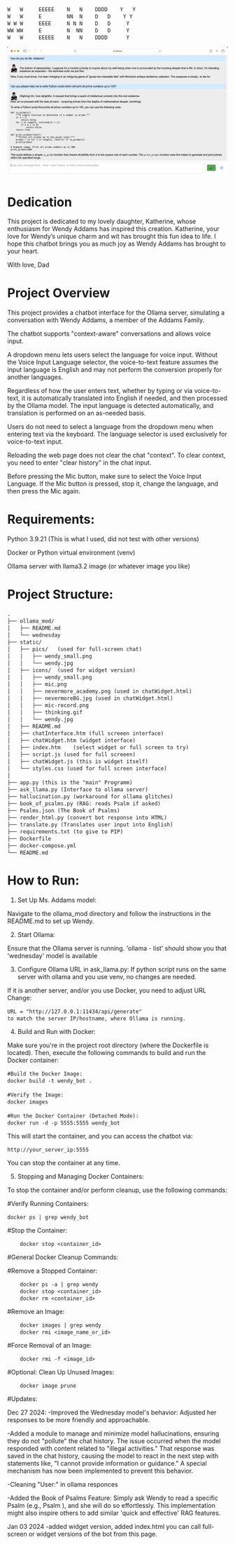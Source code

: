 
  
    W   W     EEEEE    N   N    DDDD    Y   Y
    W   W     E        NN  N    D   D    Y Y
    W W W     EEEE     N N N    D   D     Y
    WW WW     E        N  NN    D   D     Y
    W   W     EEEEE    N   N    DDDD      Y

![Screenshot](https://github.com/genakrikadil/wendy_addams_bot/blob/main/bot-screenshot%20.jpg)

# Dedication

This project is dedicated to my lovely daughter, Katherine, whose enthusiasm for Wendy Addams has inspired this creation. Katherine, your love for Wendy’s unique charm and wit has brought this fun idea to life. I hope this chatbot brings you as much joy as Wendy Addams has brought to your heart.

With love,
Dad


# Project Overview

This project provides a chatbot interface for the Ollama server, simulating a conversation with Wendy Addams, a member of the Addams Family.

The chatbot supports "context-aware" conversations and allows voice input. 

A dropdown menu lets users select the language for voice input. Without the Voice Input Language selector, the voice-to-text feature assumes the input language is English and may not perform the conversion properly for another languages.

Regardless of how the user enters text, whether by typing or via voice-to-text, it is automatically translated into English if needed, and then processed by the Ollama model. The input language is detected automatically, and translation is performed on an as-needed basis.

Users do not need to select a language from the dropdown menu when entering text via the keyboard. The language selector is used exclusively for voice-to-text input.

Reloading the web page does not clear the chat "context". To clear context, you need to enter "clear history" in the chat input.

Before pressing the Mic button, make sure to select the Voice Input Language. If the Mic button is pressed, stop it, change the language, and then press the Mic again.


# Requirements:

Python 3.9.21 (This is what I used, did not test with other versions)

Docker or Python virtual environment (venv)

Ollama server with llama3.2 image (or whatever image you like)

# Project Structure:
    .
    ├── ollama_mod/
    │   ├── README.md
    │   └── wednesday
    ├── static/
    │   ├── pics/   (used for full-screen chat)
    │   │   ├── wendy_small.png
    │   │   └── wendy.jpg
    │   ├── icons/  (used for widget version)
    │   │   ├── wendy_small.png
    │   │   ├── mic.png
    │   │   ├── nevermore_academy.png (used in chatWidget.html)
    │   │   ├── nevermoreBG.jpg (used in chatWidget.html)
    │   │   ├── mic-record.png
    │   │   ├── thinking.gif
    │   │   └── wendy.jpg
    │   ├── README.md   
    │   ├── chatInterface.htm (full screeen interface)
    │   ├── chatWidget.htm (widget interface)
    │   ├── index.htm    (select widget or full screen to try)
    │   ├── script.js (used for full screeen)
    │   ├── chatWidget.js (this is widget itself)
    │   └── styles.css (used for full screen interface)
    │
    ├── app.py (this is the "main" Programm)
    ├── ask_llama.py (Interface to ollama server)
    ├── hallucination.py (workaround for ollama glitches)
    ├── book_of_psalms.py (RAG: reads Psalm if asked)
    ├── Psalms.json (The Book of Psalms)
    ├── render_html.py (convert bot response into HTML)
    ├── translate.py (Translates user input into English)
    ├── requirements.txt (to give to PIP)
    ├── Dockerfile
    ├── docker-compose.yml
    └── README.md

# How to Run:

1) Set Up Ms. Addams model:

Navigate to the ollama_mod directory and follow the instructions in the README.md to set up Wendy.

2) Start Ollama:

Ensure that the Ollama server is running.
'ollama - list' should show you that 'wednesday' model is available

3) Configure Ollama URL in ask_llama.py:
If python script runs on the same server with ollama and you use venv, no changes are needed.

If it is another server, and/or you use Docker, you need to adjust URL
Change:

    URL = "http://127.0.0.1:11434/api/generate"
    to match the server IP/hostname, where Ollama is running. 

4) Build and Run with Docker:

Make sure you're in the project root directory (where the Dockerfile is located). Then, execute the following commands to build and run the Docker container:

    #Build the Docker Image:
    docker build -t wendy_bot .

    #Verify the Image:
    docker images

    #Run the Docker Container (Detached Mode):
    docker run -d -p 5555:5555 wendy_bot

This will start the container, and you can access the chatbot via:

    http://your_server_ip:5555

You can stop the container at any time.

5) Stopping and Managing Docker Containers:

To stop the container and/or perform cleanup, use the following commands:

#Verify Running Containers:

    docker ps | grep wendy_bot

#Stop the Container:

        docker stop <container_id>

#General Docker Cleanup Commands:
    
#Remove a Stopped Container:

        docker ps -a | grep wendy
        docker stop <container_id>
        docker rm <container_id>

#Remove an Image:

        docker images | grep wendy
        docker rmi <image_name_or_id>

#Force Removal of an Image:

        docker rmi -f <image_id>

#Optional: Clean Up Unused Images:

        docker image prune

#Updates:

Dec 27 2024: 
-Improved the Wednesday model's behavior: Adjusted her responses to be more friendly and approachable.

-Added a module to manage and minimize model hallucinations, ensuring they do not "pollute" the chat history. The issue occurred when the model responded with content related to "illegal activities." That response was saved in the chat history, causing the model to react in the next step with statements like, "I cannot provide information or guidance." A special mechanism has now been implemented to prevent this behavior.
    
-Cleaning "User:" in ollama responces
    
-Added the Book of Psalms Feature: Simply ask Wendy to read a specific Psalm (e.g., Psalm <number>), and she will do so effortlessly. This implementation might also inspire others to add similar 'quick and effective' RAG features.

Jan 03 2024
-added widget version, added index.html you can call full-screen or widget versions of the bot from this page.

